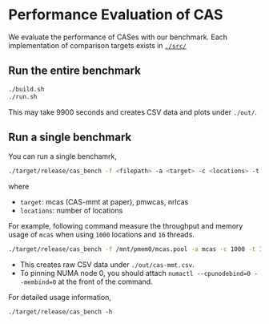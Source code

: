 # Performance Evaluation of CAS

We evaluate the performance of CASes with our benchmark. Each implementation of comparison targets exists in [`./src/`](./src)

## Run the entire benchmark

```bash
./build.sh
./run.sh
```

This may take 9900 seconds and creates CSV data and plots under `./out/`.

## Run a single benchmark

You can run a single benchamrk,

```bash
./target/release/cas_bench -f <filepath> -a <target> -c <locations> -t <threads> -o <output>
```

where
- `target`: mcas (CAS-mmt at paper), pmwcas, nrlcas
- `locations`: number of locations

For example, following command measure the throughput and memory usage of `mcas` when using `1000` locations and `16` threads.

```bash
./target/release/cas_bench -f /mnt/pmem0/mcas.pool -a mcas -c 1000 -t 16 -o ./out/cas-mmt.csv
```

- This creates raw CSV data under `./out/cas-mmt.csv`.
- To pinning NUMA node 0, you should attach `numactl --cpunodebind=0 --membind=0` at the front of the command.

For detailed usage information,

```
./target/release/cas_bench -h
```
